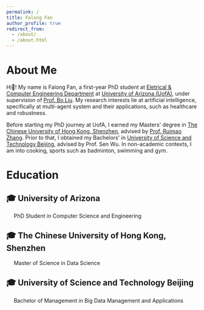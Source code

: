 ```yaml
---
permalink: /
title: Falong Fan
author_profile: true
redirect_from: 
  - /about/
  - /about.html
---
```


# About Me

Hi👋! My name is Falong Fan, a first-year PhD student at [Eletrical & Computer Engineering Department](https://ece.engineering.arizona.edu/) at [University of Arizona (UofA)](https://www.arizona.edu/), under supervision of [Prof. Bo Liu](https://ergodicmarkovian.github.io/main/). My research interests lie at artificial intelligence, specifically at multi-agent system and their applications, such as healthcare and robustness. 

Before starting my PhD journey at UofA, I earned my Masters' degree in [The Chinese University of Hong Kong, Shenzhen](https://www.cuhk.edu.cn/en), advised by [Prof. Ruimao Zhang](http://zhangruimao.site/). Prior to that, I obtained my Bachelors' in [University of Science and Technology Beijing](https://en.ustb.edu.cn/), advised by Prof. Sen Wu. In non-academic contexts, I am into cooking, sports such as badminton, swimming and gym. 

# Education
## 🎓 University of Arizona     
&nbsp;&nbsp;&nbsp;&nbsp;&nbsp;PhD Student in Computer Science and Engineering    
## 🎓 The Chinese University of Hong Kong, Shenzhen     
&nbsp;&nbsp;&nbsp;&nbsp;&nbsp;Master of Science in Data Science     
## 🎓 University of Science and Technology Beijing     
&nbsp;&nbsp;&nbsp;&nbsp;&nbsp;Bachelor of Management in Big Data Management and Applications     
